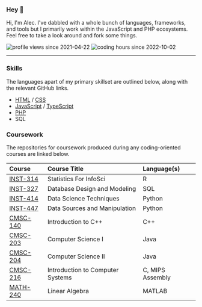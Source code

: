 ### Hey 👋

Hi, I'm Alec. I've dabbled with a whole bunch of languages, frameworks, and tools but I primarily work within the JavaScript and PHP ecosystems. Feel free to take a look around and fork some things. 

![profile views since 2021-04-22](https://komarev.com/ghpvc/?username=amattu2)
![coding hours since 2022-10-02](https://wakatime.com/badge/user/aefe10ff-8c39-4142-a2e4-7daecf6e0324.svg)

---

### Skills

The languages apart of my primary skillset are outlined below, along with the relevant GitHub links. 

- [HTML](https://github.com/amattu2?tab=repositories&q=&type=&language=html) / [CSS](https://github.com/amattu2?tab=repositories&q=&type=&language=css)
- [JavaScript](https://github.com/amattu2?tab=repositories&q=&type=&language=javascript) / [TypeScript](https://github.com/amattu2?tab=repositories&q=&type=&language=typescript)
- [PHP](https://github.com/amattu2?tab=repositories&q=&type=&language=php)
- SQL

### Coursework

The repositories for coursework produced during any coding-oriented courses are linked below.

|Course|Course Title|Language(s)|
|:-|:-|:-|
|[INST-314](https://github.com/amattu2/INST-314)|Statistics For InfoSci|R|
|[INST-327](https://github.com/amattu2/INST-327)|Database Design and Modeling|SQL|
|[INST-414](https://github.com/amattu2/INST-414)|Data Science Techniques|Python|
|[INST-447](https://github.com/amattu2/INST-447)|Data Sources and Manipulation|Python|
|[CMSC-140](https://github.com/amattu2/CMSC-140)|Introduction to C++|C++|
|[CMSC-203](https://github.com/amattu2/CMSC-203)|Computer Science I|Java|
|[CMSC-204](https://github.com/amattu2/CMSC-204)|Computer Science II|Java|
|[CMSC-216](https://github.com/amattu2/CMSC-216)|Introduction to Computer Systems|C, MIPS Assembly|
|[MATH-240](https://github.com/amattu2/MATH-240)|Linear Algebra|MATLAB|

